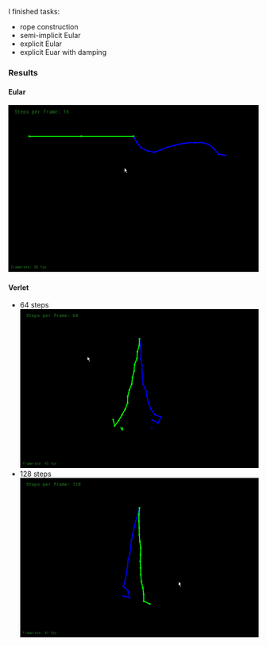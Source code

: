 I finished tasks:
- rope construction
- semi-implicit Eular
- explicit Eular
- explicit Euar with damping


### Results
#### Eular
![](./images/eular.gif)

#### Verlet
- 64 steps
![](./images/verlet-64.gif)
- 128 steps
![](./images/verlet-128.gif)

